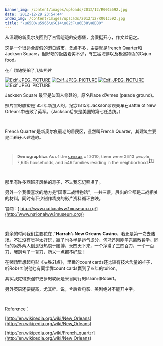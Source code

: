```yaml
---
banner_img: /content/images/uploads/2012/12/R0015592.jpg
date: '2012-12-29 23:54:44'
index_img: /content/images/uploads/2012/12/R0015592.jpg
title: "\u65B0\u5965\u5C14\u826F\u6E38\u8BB0"
---
```


从温暖的新奥尔良回到了白雪皑皑的安娜堡，度假挺开心，作文以记之。

这是一个很适合度假的港口城市，景点不多，主要就是French Quarter和Jackson Square，但好吃的饭店着实不少，有生猛海鲜以及极富特色的Cajun food。

在广场随便拍了几张照片：

[![Exif_JPEG_PICTURE](/content/images/uploads/2012/12/R0015592-300x225.jpg)](/content/images/uploads/2012/12/R0015592.jpg "Statue of General Andrew Jackson") [![Exif_JPEG_PICTURE](/content/images/uploads/2012/12/R0015594-300x225.jpg)](/content/images/uploads/2012/12/R0015594.jpg "Statue of General Andrew Jackson") [![Exif_JPEG_PICTURE](/content/images/uploads/2012/12/R0015595-300x225.jpg)](/content/images/uploads/2012/12/R0015595.jpg) [![Exif_JPEG_PICTURE](/content/images/uploads/2012/12/R0015597-300x225.jpg)](/content/images/uploads/2012/12/R0015597.jpg)

Jackson Square 最早是法国人修建的，原名Place d’Armes (parade ground)。

照片里的雕塑是1851年新加入的，纪念1815年Jackson带领美军在Battle of New Orleans中击败了英军。（Jackson后来是美国的第七任总统。）

 

French Quarter 是新奥尔良最老的居民区，虽然叫French Quarter，其建筑主要是西班牙人建造的。

 

> **Demographics** As of the [census](http://en.wikipedia.org/wiki/Census "Census") of 2010, there were 3,813 people, 2,635 households, and 549 families residing in the neighborhood.<sup id="cite_ref-French_Quarter_Neighborhood_7-1">[[7]](http://en.wikipedia.org/wiki/French_quarter#cite_note-French_Quarter_Neighborhood-7)</sup>

 

那里有许多西班牙风格的房子，不过我忘记照相了。

另外一个我很喜欢的地方是“国家二战博物馆”，一共三层，展出的全都是二战相关的材料，同时有不少制作精良的影片资料循环放映。

官网：[ http://www.nationalww2museum.org/](http://www.nationalww2museum.org/)

 

剩余的时间我们主要花在了**Harrah’s New Orleans Casino**，我还是第一次去赌场。不过没有觉得太好玩，赢了也多半是运气成分，何况还刚刚学完离散数学。同行的另外两人倒是很热衷于赌博，玩四天下来，一个净赚了三四百刀，一个一百刀，我则亏了一百刀，所以一点都不好玩！

在赌场里想起电影《决胜21点》，里面的count cards还比较有技术含量的样子，听Robert 说他也有同学靠count cards赢到了四年的tuition。

其实我觉得旅途中更多的收获是来自同行的Ishan和Robert。

另外英语还要提高，尤其听、说，今后看电影、美剧绝对不能开中字。

 

Reference：

[http://en.wikipedia.org/wiki/New_Orleans](http://en.wikipedia.org/wiki/New_Orleans)

[http://en.wikipedia.org/wiki/French_quarter](http://en.wikipedia.org/wiki/New_Orleans)

 


